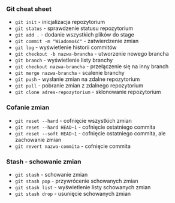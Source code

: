 ### Git cheat sheet 
- `git init` - inicjalizacja repozytorium
- `git status` - sprawdzenie statusu repozytorium
- `git add .` - dodanie wszystkich plików do stage
- `git commit -m "Wiadomość"` - zatwierdzenie zmian
- `git log` - wyświetlenie historii commitów
- `git checkout -b nazwa-brancha` - utworzenie nowego brancha
- `git branch` - wyświetlenie listy branchy
- `git checkout nazwa-brancha` - przełączenie się na inny branch
- `git merge nazwa-brancha` - scalenie branchy
- `git push` - wysłanie zmian na zdalne repozytorium
- `git pull` - pobranie zmian z zdalnego repozytorium
- `git clone adres-repozytorium` - sklonowanie repozytorium

### Cofanie zmian
- `git reset --hard` - cofnięcie wszystkich zmian
- `git reset --hard HEAD~1` - cofnięcie ostatniego commita
- `git reset --soft HEAD~1` - cofnięcie ostatniego commita, ale zachowanie zmian
- `git revert nazwa-commita` - cofnięcie commita


### Stash - schowanie zmian
- `git stash` - schowanie zmian
- `git stash pop` - przywrócenie schowanych zmian
- `git stash list` - wyświetlenie listy schowanych zmian
- `git stash drop` - usunięcie schowanych zmian
